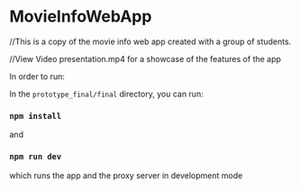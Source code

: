 # MovieInfoWebApp
//This is a copy of the movie info web app created with a group of students.

//View Video presentation.mp4 for a showcase of the features of the app

In order to run:

In the `prototype_final/final` directory, you can run:

### `npm install`

and 

### `npm run dev`

which runs the app and the proxy server in development mode


